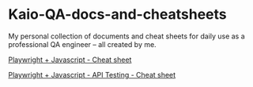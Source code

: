 # Kaio-QA-docs-and-cheatsheets
My personal collection of documents and cheat sheets for daily use as a professional QA engineer – all created by me.

[Playwright + Javascript - Cheat sheet](https://github.com/qakaio/Kaio-QA-docs-and-cheatsheets/blob/main/playwright-javascript-cheatsheet.md)

[Playwright + Javascript - API Testing - Cheat sheet](https://github.com/qakaio/Kaio-QA-docs-and-cheatsheets/blob/main/playwright-javascript-api-test-cheatsheet.md)
